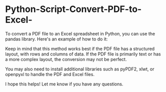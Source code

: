 # Python-Script-Convert-PDF-to-Excel-
To convert a PDF file to an Excel spreadsheet in Python, you can use the pandas library. Here's an example of how to do it:

Keep in mind that this method works best if the PDF file has a structured layout, with rows and columns of data. If the PDF file is primarily text or has a more complex layout, the conversion may not be perfect.

You may also need to install additional libraries such as pyPDF2, xlwt, or openpyxl to handle the PDF and Excel files.

I hope this helps! Let me know if you have any questions.
